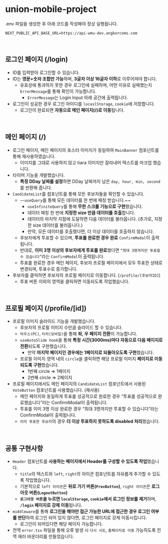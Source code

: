 # union-mobile-project
.env 파일을 생성한 후 아래 코드를 작성해야 정상 실행됩니다.
```
NEXT_PUBLIC_API_BASE_URL=https://api-wmu-dev.angkorcoms.com
```

<br/>

## 로그인 페이지 (/login)

- ID를 입력받아 로그인할 수 있습니다.
- ID는 **영문+숫자 조합만 가능**하며, **3글자 이상 16글자 이하**로 이루어져야 합니다.
    - 유효성에 통과하지 못한 경우 로그인에 실패하며, 어떤 이유로 실패했는지 `ErrorMessage`를 통해 확인이 가능합니다.
        - `ErrorMessage`는 Login Input 아래 공간에 출력됩니다.
- 로그인이 성공한 경우 로그인 아이디를 `locaslStorage`, `cookie`에 저장합니다.
    - 로그인이 완료되면 **자동으로 메인 페이지(/)로 이동**됩니다.

<br/>

## 메인 페이지 (/)

- 로그인 페이지, 메인 페이지의 포스터 이미지가 동일하여 `MainBanner` 컴포넌트를 통해 재사용하였습니다.
    - 이미지를 그대로 사용하지 않고 tiara 이미지만 잘라내어 텍스트를 마크업 했습니다.
- 타이머 기능을 개발했습니다.
    - **특정 DDay 날짜를 설정**하면 DDay 날짜까지 남은 `day, hour, min, second`를 반환해 줍니다.
- `CandidateList`를 컴포넌트를 통해 모든 후보자들을 확인할 수 있습니다.
    - `~~useQuery`를 통해 모든 데이터를 한 번에 패칭 받습니다.~~
        - `useInfiniteQuery`를 통해 **무한 스크롤 기능으로 구현**했습니다.
        - 데이터 패칭 한 번에 **지정한 size 만큼 데이터를 호출**합니다.
        - 데이터의 마지막 지점에 도달하면 다음 데이터를 불러옵니다. (추가로, 지정한 size 데이터를 불러옵니다.)
        - 만약, 모든 데이터를 호출했다면, 더 이상 데이터를 호출하지 않습니다.
    - 후보자에게 투표할 수 있으며, **투표를 완료한 경우 완료** `ConfirmModal`이 출력됩니다.
    - 반대로, **이미 3명 이상의 후보자에게 투표를 완료**했다면 `“최대 3명까지만 투표할 수 있습니다”`라는 `ConfirmModal`이 출력됩니다.
    - 투표를 완료한 경우 메인 페이지, 후보자 프로필 페이지에서 모두 투표한 상태로 변경되며, 투표수로 증가합니다.
- 후보자를 클릭하면 후보자의 프로필 페이지로 이동합니다. (`/profile/[후보자ID]`)
    - 투표 버튼 이외의 영역을 클릭하면 이동되도록 작업했습니다.

<br/>

## 프로필 페이지 (/profile/[id])

- 프로필 이미지 슬라이드 기능을 개발했습니다.
    - 후보자의 프로필 이미지 수만큼 슬라이드 할 수 있습니다.
    - `마우스(PC)`, `터치(모바일)`을 통해 **좌, 우 페이지 전환**이 가능합니다.
    - `useAutoSlide hook`을 통해 **특정 시간(3000ms)마다 자동으로 다음 페이지로 전환**되도록 구현했습니다.
        - 만약 **마지막 페이지인 경우에는 1페이지로 되돌아오도록 구현**했습니다.
    - 프로필 이미지 영역 내의 `circle`을 클릭하면 해당 프로필 이미지 **페이지로 이동되도록 구현**했습니다.
        - 1번째 circle ⇒ 1페이지
        - 2번째 circle ⇒ 2페이지
- 프로필 페이지에서도 메인 페이지의 `CandidateList` 컴포넌트에서 사용된 `VoteButton` 컴포넌트를 사용했습니다. (재사용)
    - 메인 페이지와 동일하게 투표를 성공적으로 완료한 경우 “투표를 성공적으로 완료했습니다”라는 ConfirmModal이 출력됩니다.
    - 투표를 이미 3명 이상 완료한 경우 “최대 3명까지만 투표할 수 있습니다”라는 ConfirmModal이 출력됩니다.
    - `이미 투표한 후보자`의 경우 **더 이상 투표하지 못하도록 disabled 처리**했습니다.

<br/>

## 공통 구현사항

- `Header` 컴포넌트를 **사용하는 페이지에서 Header를 구성할 수 있도록 작업**했습니다.
    - `title`의 텍스트와 `left`, `right`의 아이콘 컴포넌트를 자유롭게 추가할 수 있도록 작업했습니다.
    - 기본적으로 `left 아이콘`은 **뒤로 가기 버튼(`PrevButton`)**, `right 아이콘`은 **로그아웃 버튼(`LogoutButton`)**
    - **`로그아웃 버튼`을 누르면 `localStorage`, `cookie`에서 로그인 정보를 제거**하며, **`/login` 페이지로 강제 이동**됩니다.
- `middleware`를 통해 **로그인을 해야만 접근 가능한 URL에 접근한 경우 로그인 여부를 판단**하여 로그인 되어 있지 않다면, 로그인 페이지로 강제 이동시킵니다.
    - 로그인이 되어있다면 해당 페이지 가능합니다.
- 전역 `error.tsx` 파일을 통해 오류 발생 시 `다시 시도`, `홈페이지로 이동` 가능하도록 전역 에러 바운더리를 만들었습니다.
